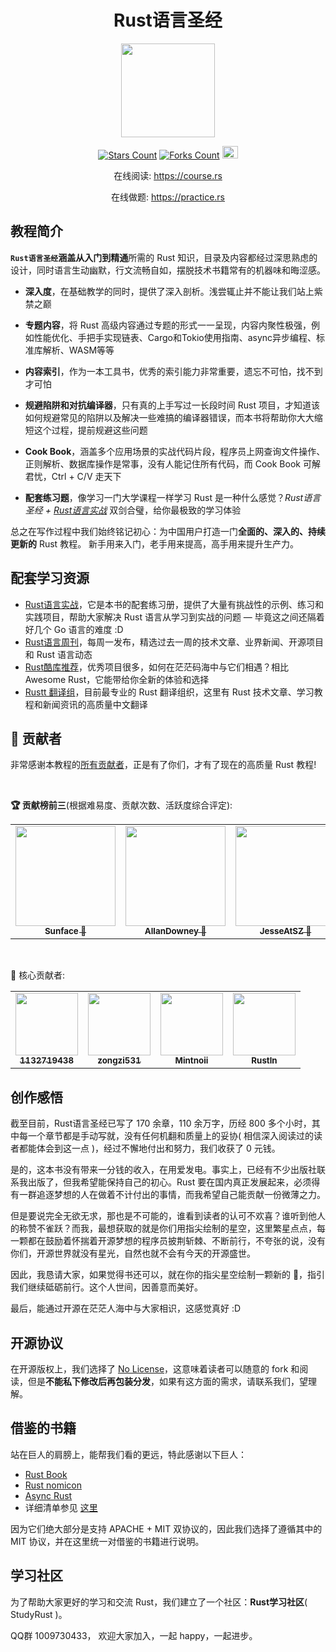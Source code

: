 <h1 align="center">Rust语言圣经</h1>

<div align="center">
    <img height="150" src="https://github.com/sunface/rust-by-practice/blob/master/en/assets/logo.png?raw=true">
</div>
   
<div align="center">

[![Stars Count](https://img.shields.io/github/stars/sunface/rust-course?style=flat)](https://github.com/sunface/rust-by-practice/stargazers) [![Forks Count](https://img.shields.io/github/forks/sunface/rust-course.svg?style=flat)](https://github.com/naaive/orange/network/members)
<a href="https://www.zhihu.com/column/c_1452781034895446017">
  <img alt="Sunface | 知乎" height="20px" width="25px" src="https://ss1.baidu.com/6ONXsjip0QIZ8tyhnq/it/u=493147230,3096476255&amp;fm=195&amp;app=88&amp;f=JPEG?w=200&amp;h=200">
</a>
    
在线阅读: https://course.rs
    
在线做题: https://practice.rs   
</div>


  
## 教程简介

**`Rust语言圣经`**涵盖从**入门到精通**所需的 Rust 知识，目录及内容都经过深思熟虑的设计，同时语言生动幽默，行文流畅自如，摆脱技术书籍常有的机器味和晦涩感。

- **深入度**，在基础教学的同时，提供了深入剖析。浅尝辄止并不能让我们站上紫禁之巅

- **专题内容**，将 Rust 高级内容通过专题的形式一一呈现，内容内聚性极强，例如性能优化、手把手实现链表、Cargo和Tokio使用指南、async异步编程、标准库解析、WASM等等

- **内容索引**，作为一本工具书，优秀的索引能力非常重要，遗忘不可怕，找不到才可怕

- **规避陷阱和对抗编译器**，只有真的上手写过一长段时间 Rust 项目，才知道该如何规避常见的陷阱以及解决一些难搞的编译器错误，而本书将帮助你大大缩短这个过程，提前规避这些问题

- **Cook Book**，涵盖多个应用场景的实战代码片段，程序员上网查询文件操作、正则解析、数据库操作是常事，没有人能记住所有代码，而 Cook Book 可解君忧，Ctrl + C/V 走天下

- **配套练习题**，像学习一门大学课程一样学习 Rust 是一种什么感觉？*Rust语言圣经 + [Rust语言实战](https://github.com/sunface/rust-by-practice)* 双剑合璧，给你最极致的学习体验

总之在写作过程中我们始终铭记初心：为中国用户打造一门**全面的、深入的、持续更新的** Rust 教程。 新手用来入门，老手用来提高，高手用来提升生产力。

## 配套学习资源 

- [Rust语言实战](https://github.com/sunface/rust-by-practice)，它是本书的配套练习册，提供了大量有挑战性的示例、练习和实践项目，帮助大家解决 Rust 语言从学习到实战的问题 — 毕竟这之间还隔着好几个 Go 语言的难度 :D
- [Rust语言周刊](https://github.com/sunface/rust-weekly)，每周一发布，精选过去一周的技术文章、业界新闻、开源项目和 Rust 语言动态
- [Rust酷库推荐](https://github.com/sunface/fancy-rust)，优秀项目很多，如何在茫茫码海中与它们相遇？相比 Awesome Rust，它能带给你全新的体验和选择
- [Rustt 翻译组](https://rustt.org)，目前最专业的 Rust 翻译组织，这里有 Rust 技术文章、学习教程和新闻资讯的高质量中文翻译

## 🏅 贡献者

非常感谢本教程的[所有贡献者](https://github.com/sunface/rust-course/graphs/contributors)，正是有了你们，才有了现在的高质量 Rust 教程!

<br />

**🏆 贡献榜前三**(根据难易度、贡献次数、活跃度综合评定):
<table>
    <tr>
        <td align="center">
            <a href="https://github.com/sunface">
                <img src="https://avatars.githubusercontent.com/u/7036754?v=4?s=100" width="160px"   alt=""/>
                <br />
                <sub><b>Sunface 🥇</b></sub>
            </a>
        </td>
        <td align="center">
            <a href="https://github.com/AllanDowney">
                <img src="https://avatars.githubusercontent.com/u/82752697?v=4?s=100"  width="160px" alt=""/>
                <br />
                <sub><b>AllanDowney 🥈</b></sub>
            </a>
        </td>
        <td align="center">
            <a href="https://github.com/JesseAtSZ">
                <img src="https://avatars.githubusercontent.com/u/35264598?v=4?s=100" width="160px" alt=""/>
                <br />
                <sub><b>JesseAtSZ 🥉</b></sub>
            </a>
        </td>
    </tr>
</table>

<br />

🏅 核心贡献者: 
<table>
    <tr>
        <td align="center">
            <a href="https://github.com/1132719438">
                <img src="https://avatars.githubusercontent.com/u/10138791?v=4?s=100" width="100px" alt=""/>
                <br />
                <sub><b>1132719438</b></sub>
            </a>
        </td>
        <td align="center">
            <a href="https://github.com/zongzi531">
                <img src="https://avatars.githubusercontent.com/u/22429236?v=4?s=100" width="100px" alt=""/>
                <br />
                <sub><b>zongzi531</b></sub>
            </a>
        </td>
        <td align="center">
            <a href="https://github.com/Mintnoii">
                <img src="https://avatars.githubusercontent.com/u/30466018?v=4?s=100" width="100px" alt=""/>
                <br />
                <sub><b>Mintnoii</b></sub>
            </a>
        </td>
        <td align="center">
            <a href="https://github.com/Rustln">
                <img src="https://avatars.githubusercontent.com/u/100085326?v=4?s=100" width="100px" alt=""/>
                <br />
                <sub><b>Rustln</b></sub>
            </a>
        </td>
    </tr>
</table>


## 创作感悟

截至目前，Rust语言圣经已写了 170 余章，110 余万字，历经 800 多个小时，其中每一个章节都是手动写就，没有任何机翻和质量上的妥协( 相信深入阅读过的读者都能体会到这一点 )，经过不懈地付出和努力，我们收获了 0 元钱。

是的，这本书没有带来一分钱的收入，在用爱发电。事实上，已经有不少出版社联系我出版了，但我希望能保持自己的初心。Rust 要在国内真正发展起来，必须得有一群追逐梦想的人在做着不计付出的事情，而我希望自己能贡献一份微薄之力。

但是要说完全无欲无求，那也是不可能的，谁看到读者的认可不欢喜？谁听到他人的称赞不雀跃？而我，最想获取的就是你们用指尖绘制的星空，这里繁星点点，每一颗都在鼓励着怀揣着开源梦想的程序员披荆斩棘、不断前行，不夸张的说，没有你们，开源世界就没有星光，自然也就不会有今天的开源盛世。

因此，我恳请大家，如果觉得书还可以，就在你的指尖星空绘制一颗新的 🌟，指引我们继续砥砺前行。这个人世间，因善意而美好。

最后，能通过开源在茫茫人海中与大家相识，这感觉真好 :D


## 开源协议

在开源版权上，我们选择了 [No License](https://www.google.com.hk/url?sa=t&rct=j&q=&esrc=s&source=web&cd=&ved=2ahUKEwigkv-KtMT0AhXFdXAKHdI4BCcQFnoECAQQAw&url=https%3A%2F%2Fchoosealicense.com%2Fno-permission%2F&usg=AOvVaw3M2Q4IbdhnpJ2K71TF7SPB)，这意味着读者可以随意的 fork 和阅读，但是**不能私下修改后再包装分发**，如果有这方面的需求，请联系我们，望理解。


## 借鉴的书籍

站在巨人的肩膀上，能帮我们看的更远，特此感谢以下巨人：

- [Rust Book](https://doc.rust-lang.org/book)
- [Rust nomicon](https://doc.rust-lang.org/nomicon/intro.html)
- [Async Rust](https://rust-lang.github.io/async-book/01_getting_started/01_chapter.html)
- 详细清单参见 [这里](./assets/writing-material/books.md)

因为它们绝大部分是支持 APACHE + MIT 双协议的，因此我们选择了遵循其中的 MIT 协议，并在这里统一对借鉴的书籍进行说明。


## 学习社区
为了帮助大家更好的学习和交流 Rust，我们建立了一个社区：**Rust学习社区**( StudyRust )。

QQ群 1009730433， 欢迎大家加入，一起 happy，一起进步。
